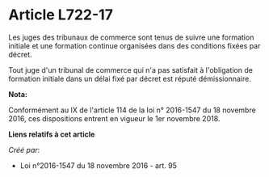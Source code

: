 # Article L722-17

Les juges des tribunaux de commerce sont tenus de suivre une formation initiale et une formation continue organisées dans des
conditions fixées par décret.

Tout juge d'un tribunal de commerce qui n'a pas satisfait à l'obligation de formation initiale dans un délai fixé par décret
est réputé démissionnaire.

**Nota:**

Conformément au IX de l'article 114 de la loi n° 2016-1547 du 18 novembre 2016, ces dispositions entrent en vigueur le 1er
novembre 2018.

**Liens relatifs à cet article**

_Créé par_:

  - Loi n°2016-1547 du 18 novembre 2016 - art. 95
